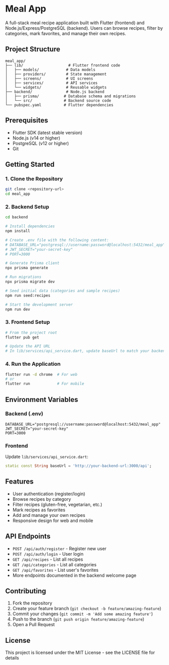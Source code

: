 # Meal App

A full-stack meal recipe application built with Flutter (frontend) and Node.js/Express/PostgreSQL (backend). Users can browse recipes, filter by categories, mark favorites, and manage their own recipes.

## Project Structure

```
meal_app/
├── lib/                    # Flutter frontend code
│   ├── models/            # Data models
│   ├── providers/         # State management
│   ├── screens/           # UI screens
│   ├── services/          # API services
│   └── widgets/           # Reusable widgets
├── backend/               # Node.js backend
│   ├── prisma/           # Database schema and migrations
│   └── src/              # Backend source code
└── pubspec.yaml          # Flutter dependencies
```

## Prerequisites

- Flutter SDK (latest stable version)
- Node.js (v14 or higher)
- PostgreSQL (v12 or higher)
- Git

## Getting Started

### 1. Clone the Repository

```bash
git clone <repository-url>
cd meal_app
```

### 2. Backend Setup

```bash
cd backend

# Install dependencies
npm install

# Create .env file with the following content:
# DATABASE_URL="postgresql://username:password@localhost:5432/meal_app"
# JWT_SECRET="your-secret-key"
# PORT=3000

# Generate Prisma client
npx prisma generate

# Run migrations
npx prisma migrate dev

# Seed initial data (categories and sample recipes)
npm run seed:recipes

# Start the development server
npm run dev
```

### 3. Frontend Setup

```bash
# From the project root
flutter pub get

# Update the API URL
# In lib/services/api_service.dart, update baseUrl to match your backend URL
```

### 4. Run the Application

```bash
flutter run -d chrome  # For web
# or
flutter run            # For mobile
```

## Environment Variables

### Backend (.env)

```
DATABASE_URL="postgresql://username:password@localhost:5432/meal_app"
JWT_SECRET="your-secret-key"
PORT=3000
```

### Frontend

Update `lib/services/api_service.dart`:

```dart
static const String baseUrl = 'http://your-backend-url:3000/api';
```

## Features

- User authentication (register/login)
- Browse recipes by category
- Filter recipes (gluten-free, vegetarian, etc.)
- Mark recipes as favorites
- Add and manage your own recipes
- Responsive design for web and mobile

## API Endpoints

- `POST /api/auth/register` - Register new user
- `POST /api/auth/login` - User login
- `GET /api/recipes` - List all recipes
- `GET /api/categories` - List all categories
- `GET /api/favorites` - List user's favorites
- More endpoints documented in the backend welcome page

## Contributing

1. Fork the repository
2. Create your feature branch (`git checkout -b feature/amazing-feature`)
3. Commit your changes (`git commit -m 'Add some amazing feature'`)
4. Push to the branch (`git push origin feature/amazing-feature`)
5. Open a Pull Request

## License

This project is licensed under the MIT License - see the LICENSE file for details
